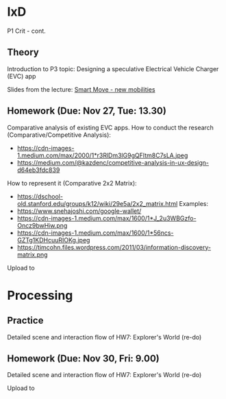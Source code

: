 
# IxD

P1 Crit - cont.

## Theory

Introduction to P3 topic: Designing a speculative Electrical Vehicle Charger (EVC) app 

Slides from the lecture: [Smart Move - new mobilities](https://github.com/ixd-izmir/ixd3101f18/blob/master/resources/week10/ixd3101vestelEV.pdf)

## Homework (Due: Nov 27, Tue: 13.30)

Comparative analysis of existing EVC apps.
How to conduct the research (Comparative/Competitive Analysis):
- https://cdn-images-1.medium.com/max/2000/1*r3RlDm3lG9gQFItm8C7sLA.jpeg
- https://medium.com/@kazdenc/competitive-analysis-in-ux-design-d64eb3fdc839

How to represent it (Comparative 2x2 Matrix):
- https://dschool-old.stanford.edu/groups/k12/wiki/29e5a/2x2_matrix.html
Examples:
- https://www.snehajoshi.com/google-wallet/
- https://cdn-images-1.medium.com/max/1600/1*J_2u3WBGzfo-Oncz9bwHiw.png
- https://cdn-images-1.medium.com/max/1600/1*56ncs-GZTg1KDHcuuRIOKg.jpeg
- https://timcohn.files.wordpress.com/2011/03/information-discovery-matrix.png

Upload to

# Processing

## Practice
Detailed scene and interaction flow of HW7: Explorer's World (re-do)

## Homework (Due: Nov 30, Fri: 9.00)

Detailed scene and interaction flow of HW7: Explorer's World (re-do)

Upload to 

